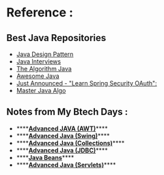 # Reference :

## Best Java Repositories

* [Java Design Pattern](https://github.com/iluwatar/java-design-patterns)
* [Java Interviews](https://github.com/kdn251/interviews)
* [The Algorithm Java](https://github.com/TheAlgorithms/Java)
* [Awesome Java](https://github.com/akullpp/awesome-java)
* [Just Announced - "Learn Spring Security OAuth":](https://github.com/eugenp/tutorials)
* [Master Java Algo](https://github.com/careercup/CtCI-6th-Edition/tree/master/Java)

## Notes from My Btech Days  :

* \*\*\*\*[**Advanced JAVA \(AWT\)**](https://telegra.ph/Advanced-JAVA-Notes-Mid-Term-II-04-16)\*\*\*\*
* \*\*\*\*[**Advanced Java \(Swing\)**](https://telegra.ph/Advanced-Java-Swing-04-17)\*\*\*\*
* \*\*\*\*[**Advanced Java \(Collections\)**](https://telegra.ph/Advanced-Java-Collections-04-17)\*\*\*\*
* \*\*\*\*[**Advanced Java \(JDBC\)**](https://telegra.ph/Advanced-Java-JDBC-04-17)\*\*\*\*
* \*\*\*\*[**Java Beans**](https://telegra.ph/Advanced-Java-Java-Beans-04-17)\*\*\*\*
* \*\*\*\*[**Advanced Java \(Servlets\)**](https://telegra.ph/Advanced-Java-Servlets-04-17)\*\*\*\*

